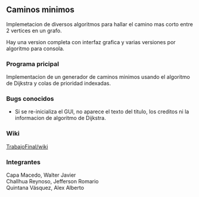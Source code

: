 ## Caminos minimos

Implemetacion de diversos algoritmos para hallar el camino mas corto entre 2 vertices en un grafo.

Hay una version completa con interfaz grafica y varias versiones por algoritmo para consola.

### Programa pricipal

Implementacion de un generador de caminos minimos usando el algoritmo de Dijkstra y colas de prioridad indexadas.

### Bugs conocidos

- Si se re-inicializa el GUI, no aparece el texto del titulo, los creditos ni la informacion de algoritmo de Dijkstra.

### Wiki

[TrabajoFinal/wiki](https://github.com/WalterCM/Estructuras2-TrabajoFinal/wiki)

### Integrantes

Capa Macedo, Walter Javier  
Challhua Reynoso, Jefferson Romario  
Quintana Vásquez, Alex Alberto  
